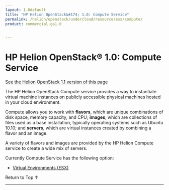 ```yaml
---
layout: 1.0default
title: "HP Helion OpenStack&#174; 1.0: Compute Service"
permalink: /helion/openstack/undercloud/resource/esx/compute/
product: commercial.ga1.0


---
```

<!--PUBLISHED-->


<script>

function PageRefresh {
onLoad="window.refresh"
}

PageRefresh();

</script>
<!--

<p style="font-size: small;"> <a href="/helion/openstack/install-beta/prereqs/">&#9664; PREV</a> | <a href="/helion/openstack/install-beta-overview/">&#9650; UP</a> | <a href="/helion/openstack/install-beta/vsa/">NEXT &#9654;</a> </p>-->

# HP Helion OpenStack&#174; 1.0: Compute Service
[See the Helion OpenStack 1.1 version of this page](/helion/openstack/1.1/undercloud/resource/esx/compute/)

The HP Helion OpenStack Compute service provides a way to instantiate virtual machine instances on publicly accessible physical machines hosted in your cloud environment.

Compute allows you to work with **flavors**, which are unique combinations of disk space, memory capacity, and CPU; **images**, which are collections of files used as a base installation, typically operating systems such as Ubuntu 10.10; and **servers**, which are virtual instances created by combining a flavor and an image.

A variety of flavors and images are provided by the HP Helion Compute service to create a wide mix of servers.

Currently Compute Service has the following option:

* [Virtual Environments (ESX)](/helion/openstack/undercloud/resource/esx/)


<a href="#top" style="padding:14px 0px 14px 0px; text-decoration: none;"> Return to Top &#8593; </a>




----
